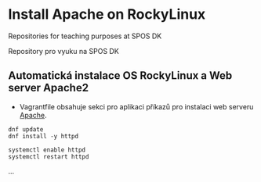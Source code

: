 # Install Apache on RockyLinux
Repositories for teaching purposes at SPOS DK

Repository pro vyuku na SPOS DK

## Automatická instalace OS RockyLinux a Web server Apache2

- Vagrantfile obsahuje sekci pro aplikaci příkazů pro instalaci web serveru
  [Apache](https://httpd.apache.org/).

```console
dnf update
dnf install -y httpd

systemctl enable httpd
systemctl restart httpd
```
...